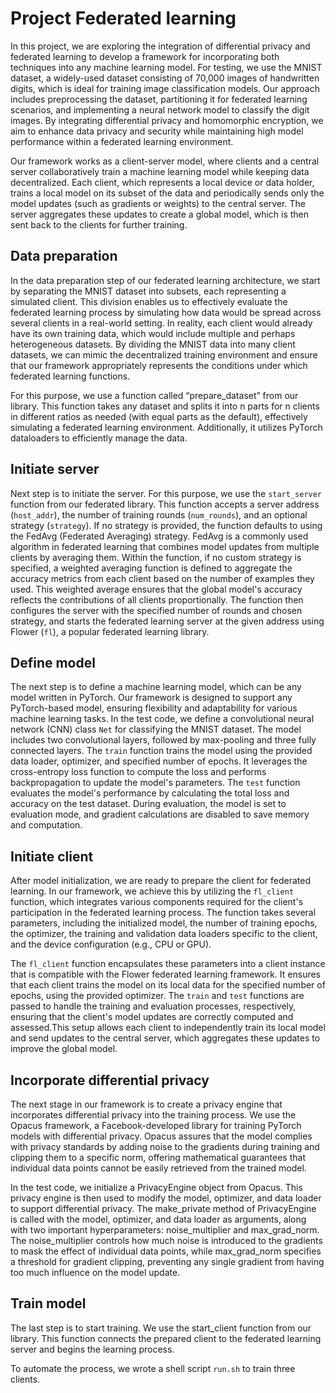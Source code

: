# Project Federated learning
In this project, we are exploring the integration of differential privacy and federated learning to develop a framework for incorporating both techniques into any machine learning model. For testing, we use the MNIST dataset, a widely-used dataset consisting of 70,000 images of handwritten digits, which is ideal for training image classification models. Our approach includes preprocessing the dataset, partitioning it for federated learning scenarios, and implementing a neural network model to classify the digit images. By integrating differential privacy and homomorphic encryption, we aim to enhance data privacy and security while maintaining high model performance within a federated learning environment.

Our framework works as a client-server model, where clients and a central server collaboratively train a machine learning model while keeping data decentralized. Each client, which represents a local device or data holder, trains a local model on its subset of the data and periodically sends only the model updates (such as gradients or weights) to the central server. The server aggregates these updates to create a global model, which is then sent back to the clients for further training.

## Data preparation
In the data preparation step of our federated learning architecture, we start by separating the MNIST dataset into subsets, each representing a simulated client. This division enables us to effectively evaluate the federated learning process by simulating how data would be spread across several clients in a real-world setting. In reality, each client would already have its own training data, which would include multiple and perhaps heterogeneous datasets. By dividing the MNIST data into many client datasets, we can mimic the decentralized training environment and ensure that our framework appropriately represents the conditions under which federated learning functions.

For this purpose, we use a function called “prepare_dataset” from our library. This function takes any dataset and splits it into n parts for n clients in different ratios as needed (with equal parts as the default), effectively simulating a federated learning environment. Additionally, it utilizes PyTorch dataloaders to efficiently manage the data.

## Initiate server
Next step is to initiate the server. For this purpose, we use the `start_server` function from our federated library. This function accepts a server address (`host_addr`), the number of training rounds (`num_rounds`), and an optional strategy (`strategy`). If no strategy is provided, the function defaults to using the FedAvg (Federated Averaging) strategy. FedAvg is a commonly used algorithm in federated learning that combines model updates from multiple clients by averaging them. Within the function, if no custom strategy is specified, a weighted averaging function is defined to aggregate the accuracy metrics from each client based on the number of examples they used. This weighted average ensures that the global model's accuracy reflects the contributions of all clients proportionally. The function then configures the server with the specified number of rounds and chosen strategy, and starts the federated learning server at the given address using Flower (`fl`), a popular federated learning library.

## Define model
The next step is to define a machine learning model, which can be any model written in PyTorch. Our framework is designed to support any PyTorch-based model, ensuring flexibility and adaptability for various machine learning tasks. In the test code, we define a convolutional neural network (CNN) class `Net` for classifying the MNIST dataset. The model includes two convolutional layers, followed by max-pooling and three fully connected layers. The `train` function trains the model using the provided data loader, optimizer, and specified number of epochs. It leverages the cross-entropy loss function to compute the loss and performs backpropagation to update the model's parameters. The `test` function evaluates the model's performance by calculating the total loss and accuracy on the test dataset. During evaluation, the model is set to evaluation mode, and gradient calculations are disabled to save memory and computation.

## Initiate client
After model initialization, we are ready to prepare the client for federated learning. In our framework, we achieve this by utilizing the `fl_client` function, which integrates various components required for the client's participation in the federated learning process. The function takes several parameters, including the initialized model, the number of training epochs, the optimizer, the training and validation data loaders specific to the client, and the device configuration (e.g., CPU or GPU).

The `fl_client` function encapsulates these parameters into a client instance that is compatible with the Flower federated learning framework. It ensures that each client trains the model on its local data for the specified number of epochs, using the provided optimizer. The `train` and `test` functions are passed to handle the training and evaluation processes, respectively, ensuring that the client's model updates are correctly computed and assessed.This setup allows each client to independently train its local model and send updates to the central server, which aggregates these updates to improve the global model. 

## Incorporate differential privacy
The next stage in our framework is to create a privacy engine that incorporates differential privacy into the training process. We use the Opacus framework, a Facebook-developed library for training PyTorch models with differential privacy. Opacus assures that the model complies with privacy standards by adding noise to the gradients during training and clipping them to a specific norm, offering mathematical guarantees that individual data points cannot be easily retrieved from the trained model.

In the test code, we initialize a PrivacyEngine object from Opacus. This privacy engine is then used to modify the model, optimizer, and data loader to support differential privacy. The make_private method of PrivacyEngine is called with the model, optimizer, and data loader as arguments, along with two important hyperparameters: noise_multiplier and max_grad_norm. The noise_multiplier controls how much noise is introduced to the gradients to mask the effect of individual data points, while max_grad_norm specifies a threshold for gradient clipping, preventing any single gradient from having too much influence on the model update.

## Train model
The last step is to start training. We use the start_client function from our library. This function connects the prepared client to the federated learning server and begins the learning process. 

To automate the process, we wrote a shell script `run.sh` to train three clients.